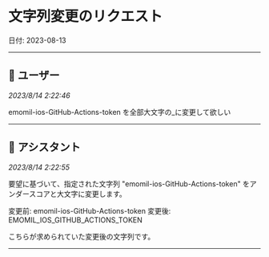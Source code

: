 # 文字列変更のリクエスト

日付: 2023-08-13

---

## 👤 ユーザー
*2023/8/14 2:22:46*

emomil-ios-GitHub-Actions-token を全部大文字の\_に変更して欲しい

---

## 🤖 アシスタント
*2023/8/14 2:22:55*

要望に基づいて、指定された文字列 "emomil-ios-GitHub-Actions-token" をアンダースコアと大文字に変更します。

変更前: emomil-ios-GitHub-Actions-token
変更後: EMOMIL\_IOS\_GITHUB\_ACTIONS\_TOKEN

こちらが求められていた変更後の文字列です。

---
